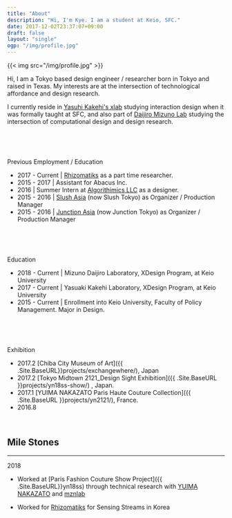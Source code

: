 ```yaml
---
title: "About"
description: "Hi, I'm Kye. I am a student at Keio, SFC."
date: 2017-12-02T23:37:07+09:00
draft: false
layout: "single"
ogp: "/img/profile.jpg"
---
```

{{< img src="/img/profile.jpg" >}}

Hi, I am a Tokyo based design engineer / researcher born in Tokyo and raised in Texas.
My interests are at the intersection of technological affordance and design research.

I currently reside in [Yasuhi Kakehi's xlab](http://www.xlab.sfc.keio.ac.jp/) studying interaction design when it was formally taught at SFC, and also part of [Daijiro Mizuno Lab](http://www.daijirom.com/) studying the intersection of computational design and design research.

&nbsp;

&nbsp;


Previous Employment / Education

- 2017 - Current | [Rhizomatiks](http://www.rhizomatiks.com)  as a part time researcher.
- 2015 - 2017 | Assistant for Abacus Inc.
- 2016 | Summer Intern at [Algorithimics LLC](https://www.adgo.io/) as a designer.
- 2015 - 2016 | [Slush Asia](tokyo.slush.org) (now Slush Tokyo) as Organizer / Production Manager
- 2015 - 2016 | [Junction Asia](tokyo.hackjunction.com) (now Junction Tokyo) as Organizer / Production Manager

  
&nbsp;

&nbsp;

Education
- 2018 - Current | Mizuno Daijiro Laboratory, XDesign Program, at Keio University
- 2017 - Current | Yasuaki Kakehi Laboratory, XDesign Program, at Keio University
- 2015 - Current | Enrollment into Keio University, Faculty of Policy Management. Major in Design.


&nbsp;

&nbsp;



Exhibition 
- 2017.2 [Chiba City Museum of Art]({{ .Site.BaseURL}}projects/exchangewhere/), Japan 
- 2017.2 [Tokyo Midtown 2121_Design Sight Exhibition]({{ .Site.BaseURL }}projects/yn18ss-show/) , Japan.
- 2017.1 [YUIMA NAKAZATO Paris Haute Couture Collection]({{ .Site.BaseURL }}projects/yn2121/), France. 
- 2016.8 []()
&nbsp;

&nbsp;

Mile Stones
----
----
2018

* Worked at [Paris Fashion Couture Show Project]({{ .Site.BaseURL}}yn18ss) through technical research with [YUIMA NAKAZATO](http://www.yuimanakazato.com) and [mznlab](http://www.daijirom.com)

* Worked for [Rhizomatiks](www.rhizomatiks.com) for Sensing Streams in Korea

